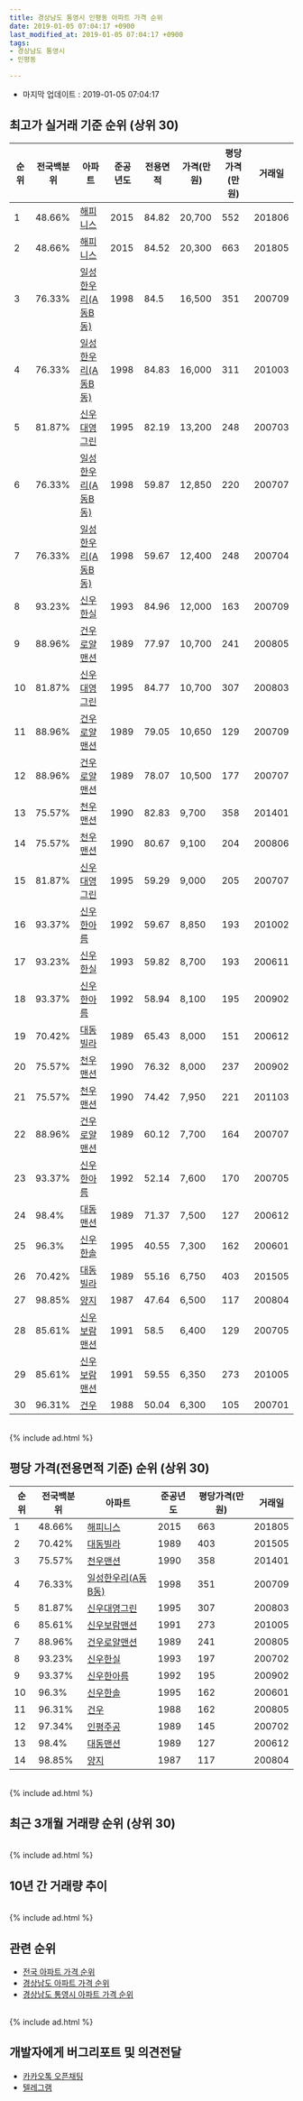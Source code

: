 ```yaml
---
title: 경상남도 통영시 인평동 아파트 가격 순위
date: 2019-01-05 07:04:17 +0900
last_modified_at: 2019-01-05 07:04:17 +0900
tags:
- 경상남도 통영시
- 인평동

---
```


* 마지막 업데이트 : 2019-01-05 07:04:17

## 최고가 실거래 기준 순위 (상위 30)


|순위|전국백분위|아파트|준공년도|전용면적|가격(만원)|평당가격(만원)|거래일|
|---|---|---|---|---|---|---|---|
|1|48.66%|[해피니스](https://search.naver.com/search.naver?query=%EA%B2%BD%EC%83%81%EB%82%A8%EB%8F%84+%ED%86%B5%EC%98%81%EC%8B%9C+%EC%9D%B8%ED%8F%89%EB%8F%99+%ED%95%B4%ED%94%BC%EB%8B%88%EC%8A%A4)|2015|84.82|20,700|552|201806|
|2|48.66%|[해피니스](https://search.naver.com/search.naver?query=%EA%B2%BD%EC%83%81%EB%82%A8%EB%8F%84+%ED%86%B5%EC%98%81%EC%8B%9C+%EC%9D%B8%ED%8F%89%EB%8F%99+%ED%95%B4%ED%94%BC%EB%8B%88%EC%8A%A4)|2015|84.52|20,300|663|201805|
|3|76.33%|[일성한우리(A동B동)](https://search.naver.com/search.naver?query=%EA%B2%BD%EC%83%81%EB%82%A8%EB%8F%84+%ED%86%B5%EC%98%81%EC%8B%9C+%EC%9D%B8%ED%8F%89%EB%8F%99+%EC%9D%BC%EC%84%B1%ED%95%9C%EC%9A%B0%EB%A6%AC%28A%EB%8F%99B%EB%8F%99%29)|1998|84.5|16,500|351|200709|
|4|76.33%|[일성한우리(A동B동)](https://search.naver.com/search.naver?query=%EA%B2%BD%EC%83%81%EB%82%A8%EB%8F%84+%ED%86%B5%EC%98%81%EC%8B%9C+%EC%9D%B8%ED%8F%89%EB%8F%99+%EC%9D%BC%EC%84%B1%ED%95%9C%EC%9A%B0%EB%A6%AC%28A%EB%8F%99B%EB%8F%99%29)|1998|84.83|16,000|311|201003|
|5|81.87%|[신우대영그린](https://search.naver.com/search.naver?query=%EA%B2%BD%EC%83%81%EB%82%A8%EB%8F%84+%ED%86%B5%EC%98%81%EC%8B%9C+%EC%9D%B8%ED%8F%89%EB%8F%99+%EC%8B%A0%EC%9A%B0%EB%8C%80%EC%98%81%EA%B7%B8%EB%A6%B0)|1995|82.19|13,200|248|200703|
|6|76.33%|[일성한우리(A동B동)](https://search.naver.com/search.naver?query=%EA%B2%BD%EC%83%81%EB%82%A8%EB%8F%84+%ED%86%B5%EC%98%81%EC%8B%9C+%EC%9D%B8%ED%8F%89%EB%8F%99+%EC%9D%BC%EC%84%B1%ED%95%9C%EC%9A%B0%EB%A6%AC%28A%EB%8F%99B%EB%8F%99%29)|1998|59.87|12,850|220|200707|
|7|76.33%|[일성한우리(A동B동)](https://search.naver.com/search.naver?query=%EA%B2%BD%EC%83%81%EB%82%A8%EB%8F%84+%ED%86%B5%EC%98%81%EC%8B%9C+%EC%9D%B8%ED%8F%89%EB%8F%99+%EC%9D%BC%EC%84%B1%ED%95%9C%EC%9A%B0%EB%A6%AC%28A%EB%8F%99B%EB%8F%99%29)|1998|59.67|12,400|248|200704|
|8|93.23%|[신우한실](https://search.naver.com/search.naver?query=%EA%B2%BD%EC%83%81%EB%82%A8%EB%8F%84+%ED%86%B5%EC%98%81%EC%8B%9C+%EC%9D%B8%ED%8F%89%EB%8F%99+%EC%8B%A0%EC%9A%B0%ED%95%9C%EC%8B%A4)|1993|84.96|12,000|163|200709|
|9|88.96%|[건우로얄맨션](https://search.naver.com/search.naver?query=%EA%B2%BD%EC%83%81%EB%82%A8%EB%8F%84+%ED%86%B5%EC%98%81%EC%8B%9C+%EC%9D%B8%ED%8F%89%EB%8F%99+%EA%B1%B4%EC%9A%B0%EB%A1%9C%EC%96%84%EB%A7%A8%EC%85%98)|1989|77.97|10,700|241|200805|
|10|81.87%|[신우대영그린](https://search.naver.com/search.naver?query=%EA%B2%BD%EC%83%81%EB%82%A8%EB%8F%84+%ED%86%B5%EC%98%81%EC%8B%9C+%EC%9D%B8%ED%8F%89%EB%8F%99+%EC%8B%A0%EC%9A%B0%EB%8C%80%EC%98%81%EA%B7%B8%EB%A6%B0)|1995|84.77|10,700|307|200803|
|11|88.96%|[건우로얄맨션](https://search.naver.com/search.naver?query=%EA%B2%BD%EC%83%81%EB%82%A8%EB%8F%84+%ED%86%B5%EC%98%81%EC%8B%9C+%EC%9D%B8%ED%8F%89%EB%8F%99+%EA%B1%B4%EC%9A%B0%EB%A1%9C%EC%96%84%EB%A7%A8%EC%85%98)|1989|79.05|10,650|129|200709|
|12|88.96%|[건우로얄맨션](https://search.naver.com/search.naver?query=%EA%B2%BD%EC%83%81%EB%82%A8%EB%8F%84+%ED%86%B5%EC%98%81%EC%8B%9C+%EC%9D%B8%ED%8F%89%EB%8F%99+%EA%B1%B4%EC%9A%B0%EB%A1%9C%EC%96%84%EB%A7%A8%EC%85%98)|1989|78.07|10,500|177|200707|
|13|75.57%|[천우맨션](https://search.naver.com/search.naver?query=%EA%B2%BD%EC%83%81%EB%82%A8%EB%8F%84+%ED%86%B5%EC%98%81%EC%8B%9C+%EC%9D%B8%ED%8F%89%EB%8F%99+%EC%B2%9C%EC%9A%B0%EB%A7%A8%EC%85%98)|1990|82.83|9,700|358|201401|
|14|75.57%|[천우맨션](https://search.naver.com/search.naver?query=%EA%B2%BD%EC%83%81%EB%82%A8%EB%8F%84+%ED%86%B5%EC%98%81%EC%8B%9C+%EC%9D%B8%ED%8F%89%EB%8F%99+%EC%B2%9C%EC%9A%B0%EB%A7%A8%EC%85%98)|1990|80.67|9,100|204|200806|
|15|81.87%|[신우대영그린](https://search.naver.com/search.naver?query=%EA%B2%BD%EC%83%81%EB%82%A8%EB%8F%84+%ED%86%B5%EC%98%81%EC%8B%9C+%EC%9D%B8%ED%8F%89%EB%8F%99+%EC%8B%A0%EC%9A%B0%EB%8C%80%EC%98%81%EA%B7%B8%EB%A6%B0)|1995|59.29|9,000|205|200707|
|16|93.37%|[신우한아름](https://search.naver.com/search.naver?query=%EA%B2%BD%EC%83%81%EB%82%A8%EB%8F%84+%ED%86%B5%EC%98%81%EC%8B%9C+%EC%9D%B8%ED%8F%89%EB%8F%99+%EC%8B%A0%EC%9A%B0%ED%95%9C%EC%95%84%EB%A6%84)|1992|59.67|8,850|193|201002|
|17|93.23%|[신우한실](https://search.naver.com/search.naver?query=%EA%B2%BD%EC%83%81%EB%82%A8%EB%8F%84+%ED%86%B5%EC%98%81%EC%8B%9C+%EC%9D%B8%ED%8F%89%EB%8F%99+%EC%8B%A0%EC%9A%B0%ED%95%9C%EC%8B%A4)|1993|59.82|8,700|193|200611|
|18|93.37%|[신우한아름](https://search.naver.com/search.naver?query=%EA%B2%BD%EC%83%81%EB%82%A8%EB%8F%84+%ED%86%B5%EC%98%81%EC%8B%9C+%EC%9D%B8%ED%8F%89%EB%8F%99+%EC%8B%A0%EC%9A%B0%ED%95%9C%EC%95%84%EB%A6%84)|1992|58.94|8,100|195|200902|
|19|70.42%|[대동빌라](https://search.naver.com/search.naver?query=%EA%B2%BD%EC%83%81%EB%82%A8%EB%8F%84+%ED%86%B5%EC%98%81%EC%8B%9C+%EC%9D%B8%ED%8F%89%EB%8F%99+%EB%8C%80%EB%8F%99%EB%B9%8C%EB%9D%BC)|1989|65.43|8,000|151|200612|
|20|75.57%|[천우맨션](https://search.naver.com/search.naver?query=%EA%B2%BD%EC%83%81%EB%82%A8%EB%8F%84+%ED%86%B5%EC%98%81%EC%8B%9C+%EC%9D%B8%ED%8F%89%EB%8F%99+%EC%B2%9C%EC%9A%B0%EB%A7%A8%EC%85%98)|1990|76.32|8,000|237|200902|
|21|75.57%|[천우맨션](https://search.naver.com/search.naver?query=%EA%B2%BD%EC%83%81%EB%82%A8%EB%8F%84+%ED%86%B5%EC%98%81%EC%8B%9C+%EC%9D%B8%ED%8F%89%EB%8F%99+%EC%B2%9C%EC%9A%B0%EB%A7%A8%EC%85%98)|1990|74.42|7,950|221|201103|
|22|88.96%|[건우로얄맨션](https://search.naver.com/search.naver?query=%EA%B2%BD%EC%83%81%EB%82%A8%EB%8F%84+%ED%86%B5%EC%98%81%EC%8B%9C+%EC%9D%B8%ED%8F%89%EB%8F%99+%EA%B1%B4%EC%9A%B0%EB%A1%9C%EC%96%84%EB%A7%A8%EC%85%98)|1989|60.12|7,700|164|200707|
|23|93.37%|[신우한아름](https://search.naver.com/search.naver?query=%EA%B2%BD%EC%83%81%EB%82%A8%EB%8F%84+%ED%86%B5%EC%98%81%EC%8B%9C+%EC%9D%B8%ED%8F%89%EB%8F%99+%EC%8B%A0%EC%9A%B0%ED%95%9C%EC%95%84%EB%A6%84)|1992|52.14|7,600|170|200705|
|24|98.4%|[대동맨션](https://search.naver.com/search.naver?query=%EA%B2%BD%EC%83%81%EB%82%A8%EB%8F%84+%ED%86%B5%EC%98%81%EC%8B%9C+%EC%9D%B8%ED%8F%89%EB%8F%99+%EB%8C%80%EB%8F%99%EB%A7%A8%EC%85%98)|1989|71.37|7,500|127|200612|
|25|96.3%|[신우한솔](https://search.naver.com/search.naver?query=%EA%B2%BD%EC%83%81%EB%82%A8%EB%8F%84+%ED%86%B5%EC%98%81%EC%8B%9C+%EC%9D%B8%ED%8F%89%EB%8F%99+%EC%8B%A0%EC%9A%B0%ED%95%9C%EC%86%94)|1995|40.55|7,300|162|200601|
|26|70.42%|[대동빌라](https://search.naver.com/search.naver?query=%EA%B2%BD%EC%83%81%EB%82%A8%EB%8F%84+%ED%86%B5%EC%98%81%EC%8B%9C+%EC%9D%B8%ED%8F%89%EB%8F%99+%EB%8C%80%EB%8F%99%EB%B9%8C%EB%9D%BC)|1989|55.16|6,750|403|201505|
|27|98.85%|[양지](https://search.naver.com/search.naver?query=%EA%B2%BD%EC%83%81%EB%82%A8%EB%8F%84+%ED%86%B5%EC%98%81%EC%8B%9C+%EC%9D%B8%ED%8F%89%EB%8F%99+%EC%96%91%EC%A7%80)|1987|47.64|6,500|117|200804|
|28|85.61%|[신우보람맨션](https://search.naver.com/search.naver?query=%EA%B2%BD%EC%83%81%EB%82%A8%EB%8F%84+%ED%86%B5%EC%98%81%EC%8B%9C+%EC%9D%B8%ED%8F%89%EB%8F%99+%EC%8B%A0%EC%9A%B0%EB%B3%B4%EB%9E%8C%EB%A7%A8%EC%85%98)|1991|58.5|6,400|129|200705|
|29|85.61%|[신우보람맨션](https://search.naver.com/search.naver?query=%EA%B2%BD%EC%83%81%EB%82%A8%EB%8F%84+%ED%86%B5%EC%98%81%EC%8B%9C+%EC%9D%B8%ED%8F%89%EB%8F%99+%EC%8B%A0%EC%9A%B0%EB%B3%B4%EB%9E%8C%EB%A7%A8%EC%85%98)|1991|59.55|6,350|273|201005|
|30|96.31%|[건우](https://search.naver.com/search.naver?query=%EA%B2%BD%EC%83%81%EB%82%A8%EB%8F%84+%ED%86%B5%EC%98%81%EC%8B%9C+%EC%9D%B8%ED%8F%89%EB%8F%99+%EA%B1%B4%EC%9A%B0)|1988|50.04|6,300|105|200701|


<br>
{% include ad.html %}
<br>

## 평당 가격(전용면적 기준) 순위 (상위 30)


|순위|전국백분위|아파트|준공년도|평당가격(만원)|거래일|
|---|---|---|---|---|---|
|1|48.66%|[해피니스](https://search.naver.com/search.naver?query=%EA%B2%BD%EC%83%81%EB%82%A8%EB%8F%84+%ED%86%B5%EC%98%81%EC%8B%9C+%EC%9D%B8%ED%8F%89%EB%8F%99+%ED%95%B4%ED%94%BC%EB%8B%88%EC%8A%A4)|2015|663|201805|
|2|70.42%|[대동빌라](https://search.naver.com/search.naver?query=%EA%B2%BD%EC%83%81%EB%82%A8%EB%8F%84+%ED%86%B5%EC%98%81%EC%8B%9C+%EC%9D%B8%ED%8F%89%EB%8F%99+%EB%8C%80%EB%8F%99%EB%B9%8C%EB%9D%BC)|1989|403|201505|
|3|75.57%|[천우맨션](https://search.naver.com/search.naver?query=%EA%B2%BD%EC%83%81%EB%82%A8%EB%8F%84+%ED%86%B5%EC%98%81%EC%8B%9C+%EC%9D%B8%ED%8F%89%EB%8F%99+%EC%B2%9C%EC%9A%B0%EB%A7%A8%EC%85%98)|1990|358|201401|
|4|76.33%|[일성한우리(A동B동)](https://search.naver.com/search.naver?query=%EA%B2%BD%EC%83%81%EB%82%A8%EB%8F%84+%ED%86%B5%EC%98%81%EC%8B%9C+%EC%9D%B8%ED%8F%89%EB%8F%99+%EC%9D%BC%EC%84%B1%ED%95%9C%EC%9A%B0%EB%A6%AC%28A%EB%8F%99B%EB%8F%99%29)|1998|351|200709|
|5|81.87%|[신우대영그린](https://search.naver.com/search.naver?query=%EA%B2%BD%EC%83%81%EB%82%A8%EB%8F%84+%ED%86%B5%EC%98%81%EC%8B%9C+%EC%9D%B8%ED%8F%89%EB%8F%99+%EC%8B%A0%EC%9A%B0%EB%8C%80%EC%98%81%EA%B7%B8%EB%A6%B0)|1995|307|200803|
|6|85.61%|[신우보람맨션](https://search.naver.com/search.naver?query=%EA%B2%BD%EC%83%81%EB%82%A8%EB%8F%84+%ED%86%B5%EC%98%81%EC%8B%9C+%EC%9D%B8%ED%8F%89%EB%8F%99+%EC%8B%A0%EC%9A%B0%EB%B3%B4%EB%9E%8C%EB%A7%A8%EC%85%98)|1991|273|201005|
|7|88.96%|[건우로얄맨션](https://search.naver.com/search.naver?query=%EA%B2%BD%EC%83%81%EB%82%A8%EB%8F%84+%ED%86%B5%EC%98%81%EC%8B%9C+%EC%9D%B8%ED%8F%89%EB%8F%99+%EA%B1%B4%EC%9A%B0%EB%A1%9C%EC%96%84%EB%A7%A8%EC%85%98)|1989|241|200805|
|8|93.23%|[신우한실](https://search.naver.com/search.naver?query=%EA%B2%BD%EC%83%81%EB%82%A8%EB%8F%84+%ED%86%B5%EC%98%81%EC%8B%9C+%EC%9D%B8%ED%8F%89%EB%8F%99+%EC%8B%A0%EC%9A%B0%ED%95%9C%EC%8B%A4)|1993|197|200702|
|9|93.37%|[신우한아름](https://search.naver.com/search.naver?query=%EA%B2%BD%EC%83%81%EB%82%A8%EB%8F%84+%ED%86%B5%EC%98%81%EC%8B%9C+%EC%9D%B8%ED%8F%89%EB%8F%99+%EC%8B%A0%EC%9A%B0%ED%95%9C%EC%95%84%EB%A6%84)|1992|195|200902|
|10|96.3%|[신우한솔](https://search.naver.com/search.naver?query=%EA%B2%BD%EC%83%81%EB%82%A8%EB%8F%84+%ED%86%B5%EC%98%81%EC%8B%9C+%EC%9D%B8%ED%8F%89%EB%8F%99+%EC%8B%A0%EC%9A%B0%ED%95%9C%EC%86%94)|1995|162|200601|
|11|96.31%|[건우](https://search.naver.com/search.naver?query=%EA%B2%BD%EC%83%81%EB%82%A8%EB%8F%84+%ED%86%B5%EC%98%81%EC%8B%9C+%EC%9D%B8%ED%8F%89%EB%8F%99+%EA%B1%B4%EC%9A%B0)|1988|162|200805|
|12|97.34%|[인평주공](https://search.naver.com/search.naver?query=%EA%B2%BD%EC%83%81%EB%82%A8%EB%8F%84+%ED%86%B5%EC%98%81%EC%8B%9C+%EC%9D%B8%ED%8F%89%EB%8F%99+%EC%9D%B8%ED%8F%89%EC%A3%BC%EA%B3%B5)|1989|145|200702|
|13|98.4%|[대동맨션](https://search.naver.com/search.naver?query=%EA%B2%BD%EC%83%81%EB%82%A8%EB%8F%84+%ED%86%B5%EC%98%81%EC%8B%9C+%EC%9D%B8%ED%8F%89%EB%8F%99+%EB%8C%80%EB%8F%99%EB%A7%A8%EC%85%98)|1989|127|200612|
|14|98.85%|[양지](https://search.naver.com/search.naver?query=%EA%B2%BD%EC%83%81%EB%82%A8%EB%8F%84+%ED%86%B5%EC%98%81%EC%8B%9C+%EC%9D%B8%ED%8F%89%EB%8F%99+%EC%96%91%EC%A7%80)|1987|117|200804|


<br>
{% include ad.html %}
<br>

## 최근 3개월 거래량 순위 (상위 30)


<div style="width:100%;">
    <canvas id="deal_count_ranking" height="250"></canvas>
</div>


<script>
new Chart(document.getElementById("deal_count_ranking"), {
    type: 'horizontalBar',
    data: {
        labels: ['건우로얄맨션'],
        datasets: [{
            label: '실거래 수',
            data: [1],
            borderColor: "rgba(255, 0, 128, 1)",
            backgroundColor: "rgba(255, 0, 128, 0.5)",
            fill: false,
        }]
    },
    options: {
        responsive: true,
        title: {
            display: true,
            text: '최근 3개월 거래량 순위'
        },
        tooltips: {
            mode: 'index',
            intersect: false,
            callbacks: {
                title: function(tooltipItems, data) {
                    return "실거래 수:";
                },
                label: function(tooltipItem, data) {
                    return data.labels[tooltipItem.index] + ": " + tooltipItem.xLabel;
                }
            }
        },
        hover: {
            mode: 'nearest',
            intersect: true
        },
        scales: {
            xAxes: [{
                display: true,
                scaleLabel: {
                    display: true,
                    labelString: '실거래 수'
                },
                ticks: {
                    suggestedMin: 0,
                }
            }],
            yAxes: [{
                display: true,
                ticks: {
                    autoSkip: false,
                    callback: function(value, index, values) {
                        if (value.length > 15)
                            return value.substr(0, 13) + "...";
                        else
                            return value;
                    }
                },
                scaleLabel: {
                    display: false,
                }
            }]
        }
    }
});

</script>


<br>
{% include ad.html %}
<br>

## 10년 간 거래량 추이


<div style="width:100%;">
    <canvas id="deal_progress" height="250"></canvas>
</div>

<script>
new Chart(document.getElementById("deal_progress"), {
    type: 'line',
    data: {
        labels: ['200901','200902','200903','200904','200905','200906','200907','200908','200909','200910','200911','200912','201001','201002','201003','201004','201005','201006','201007','201008','201009','201010','201011','201012','201101','201102','201103','201104','201105','201106','201107','201108','201109','201110','201111','201112','201201','201202','201203','201204','201205','201206','201207','201208','201209','201210','201211','201212','201301','201302','201303','201304','201305','201306','201307','201308','201309','201310','201311','201312','201401','201402','201403','201404','201405','201406','201407','201408','201409','201410','201411','201412','201501','201502','201503','201504','201505','201506','201507','201508','201509','201510','201511','201512','201601','201602','201603','201604','201605','201606','201607','201608','201609','201610','201611','201612','201701','201702','201703','201704','201705','201706','201707','201708','201709','201710','201711','201712','201801','201802','201803','201804','201805','201806','201807','201808','201809','201810','201811','201812','201901'],
        datasets: [{
            label: '실거래 수',
            pointRadius: 1,
            data: [3, 17, 6, 8, 3, 7, 7, 8, 7, 9, 3, 7, 5, 5, 9, 9, 8, 8, 5, 7, 1, 5, 7, 5, 5, 7, 11, 7, 6, 8, 4, 6, 5, 5, 8, 11, 8, 9, 9, 7, 9, 3, 2, 7, 1, 5, 3, 8, 1, 2, 4, 4, 5, 3, 6, 3, 3, 9, 3, 4, 4, 4, 2, 6, 4, 2, 6, 2, 1, 7, 5, 3, 4, 0, 5, 6, 10, 3, 11, 6, 4, 3, 4, 5, 2, 13, 10, 5, 3, 3, 5, 1, 2, 5, 5, 6, 1, 3, 2, 1, 2, 3, 6, 5, 4, 1, 1, 1, 1, 6, 5, 2, 5, 3, 3, 4, 5, 1, 0, 1, 0],
            borderColor: "rgba(255, 201, 14, 1)",
            backgroundColor: "rgba(255, 201, 14, 0.5)",
            fill: true,
        }]
    },
    options: {
        responsive: true,
        title: {
            display: true,
            text: '10년간 거래량 추이'
        },
        tooltips: {
            mode: 'index',
            intersect: false,
        },
        hover: {
            mode: 'nearest',
            intersect: true
        },
        scales: {
            xAxes: [{
                display: true,
                scaleLabel: {
                    display: true,
                    labelString: '년/월'
                }
            }],
            yAxes: [{
                display: true,
                ticks: {
                    suggestedMin: 0,
                },
                scaleLabel: {
                    display: true,
                    labelString: '실거래 수'
                }
            }]
        }
    }
});

</script>


<br>
{% include ad.html %}
<br>

## 관련 순위

- [전국 아파트 가격 순위](https://inasie.github.io/apt-ranking/전국)
- [경상남도 아파트 가격 순위](https://inasie.github.io/apt-ranking/경상남도)
- [경상남도 통영시 아파트 가격 순위](https://inasie.github.io/apt-ranking/경상남도-통영시)


<br>
{% include ad.html %}
<br>

## 개발자에게 버그리포트 및 의견전달

- [카카오톡 오픈채팅](https://open.kakao.com/o/gLJUAP4)
- [텔레그램](https://t.me/inasie)

